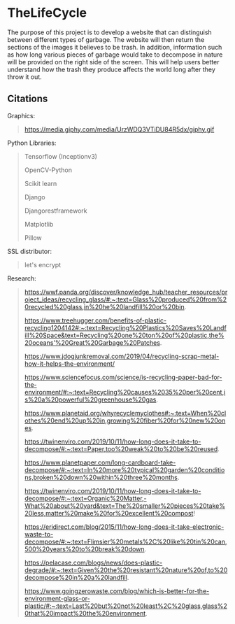 # TheLifeCycle 
The purpose of this project is to develop a website that can distinguish between different types of garbage. The website will then return the sections of the images it believes to be trash. In addition, information such as how long various pieces of garbage would take to decompose in nature will be provided on the right side of the screen. This will help users better understand how the trash they produce affects the world long after they throw it out.






## Citations
Graphics:

> https://media.giphy.com/media/UrzWDQ3VTiDU84R5dx/giphy.gif 

Python Libraries:

> Tensorflow (Inceptionv3)
> 
> OpenCV-Python
> 
> Scikit learn
> 
> Django
> 
> Djangorestframework
> 
> Matplotlib
> 
> Pillow

SSL distributor:
> let's encrypt 

Research:
> https://wwf.panda.org/discover/knowledge_hub/teacher_resources/project_ideas/recycling_glass/#:~:text=Glass%20produced%20from%20recycled%20glass,in%20he%20landfill%20or%20bin.
> 
> https://www.treehugger.com/benefits-of-plastic-recycling1204142#:~:text=Recycling%20Plastics%20Saves%20Landfill%20Space&text=Recycling%20one%20ton%20of%20plastic,the%20oceans'%20Great%20Garbage%20Patches.
> 
> https://www.jdogjunkremoval.com/2019/04/recycling-scrap-metal-how-it-helps-the-environment/
> 
> https://www.sciencefocus.com/science/is-recycling-paper-bad-for-the-environment/#:~:text=Recycling%20causes%2035%20per%20cent,is%20a%20powerful%20greenhouse%20gas.
> 
> https://www.planetaid.org/whyrecyclemyclothes#:~:text=When%20clothes%20end%20up%20in,growing%20fiber%20for%20new%20ones.
> 
> https://twinenviro.com/2019/10/11/how-long-does-it-take-to-decompose/#:~:text=Paper,too%20weak%20to%20be%20reused.
> 
> https://www.planetpaper.com/long-cardboard-take-decompose/#:~:text=In%20more%20typical%20garden%20conditions,broken%20down%20within%20three%20months.
> 
> https://twinenviro.com/2019/10/11/how-long-does-it-take-to-decompose/#:~:text=Organic%20Matter,-What%20about%20yard&text=The%20smaller%20pieces%20take%20less,matter%20make%20for%20excellent%20compost!
> 
> https://eridirect.com/blog/2015/11/how-long-does-it-take-electronic-waste-to-decompose/#:~:text=Flimsier%20metals%2C%20like%20tin%20can,500%20years%20to%20break%20down.
> 
> https://pelacase.com/blogs/news/does-plastic-degrade/#:~:text=Given%20the%20resistant%20nature%20of,to%20decompose%20in%20a%20landfill.
> 
> https://www.goingzerowaste.com/blog/which-is-better-for-the-environment-glass-or-plastic/#:~:text=Last%20but%20not%20least%2C%20glass,glass%20that%20impact%20the%20environment.

